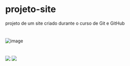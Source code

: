 # projeto-site
 projeto de um site criado durante o curso de Git e GitHub
 #
 ![image](https://user-images.githubusercontent.com/92181116/138397475-b494af43-6328-41be-8db0-f1f3d0e7270b.png)
 #
<a href="https://github.com/Patricia-Bandeira" target="_blank"><img src="https://img.shields.io/badge/GitHub-100000?style=for-the-badge&logo=github&logoColor=white" target="_blank"></a> 
<a href = "mailto:patriciabandeira.2611@gmail.com"><img src="https://img.shields.io/badge/-Gmail-%23333?style=for-the-badge&logo=gmail&logoColor=white" target="_blank"></a>


